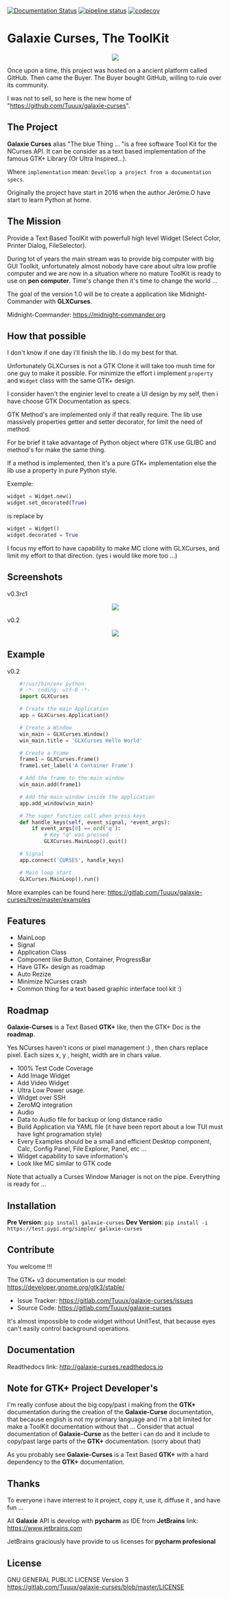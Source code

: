 [![Documentation Status](https://readthedocs.org/projects/galaxie-curses/badge/?version=latest)](http://galaxie-curses.readthedocs.io/?badge=latest)
[![pipeline status](https://gitlab.com/Tuuux/galaxie-curses/badges/master/pipeline.svg)](https://gitlab.com/Tuuux/galaxie-curses/commits/master)
[![codecov](https://codecov.io/gl/Tuuux/galaxie-curses/branch/master/graph/badge.svg)](https://codecov.io/gl/Tuuux/galaxie-curses)

Galaxie Curses, The ToolKit
===========================
<div style="text-align:center"><img src ="https://gitlab.com/Tuuux/galaxie-curses/raw/master/docs/source/images/logo_galaxie.png" /></div>

Once upon a time, this project was hosted on a ancient platform called GitHub. Then came the Buyer.
The Buyer bought GitHub, willing to rule over its community.

I was not to sell, so here is the new home of "https://github.com/Tuuux/galaxie-curses".

The Project
-----------
**Galaxie Curses** alias "The blue Thing ... "is a free software Tool Kit for the NCurses API.
It can be consider as a text based implementation of the famous GTK+ Library (Or Ultra Inspired...).

Where ``implementation`` mean: ``Devellop a project from a documentation specs``.

Originally the project have start in 2016 when the author Jérôme.O have start to learn Python at home.

The Mission
-----------
Provide a Text Based ToolKit with powerfull high level Widget (Select Color, Printer Dialog, FileSelector).

During lot of years the main stream was to provide big computer with big GUI Toolkit,
unfortunately almost nobody have care about ultra low profile computer and we are now in a situation where no mature
ToolKit is ready to use on **pen computer**. Time's change then it's time to change the world ...

The goal of the version 1.0 will be to create a application like Midnight-Commander with **GLXCurses**.

Midnight-Commander: https://midnight-commander.org

How that possible
-----------------
I don't know if one day i'll finish the lib. I do my best for that.

Unfortunately GLXCurses is not a GTK Clone it will take too mush time for one guy to make it possible.
For minimize the effort i implement ``property`` and ``Widget`` class with the same GTK+ design.

I consider haven't the enginier level to create a UI design by my self, then i have choose GTK Documentation as specs.

GTK Method's are implemented only if that really require.
The lib use massively properties getter and setter decorator, for limit the need of method. 

For be brief it take advantage of Python object where GTK use GLIBC and method's for make the same thing.

If a method is implemented, then it's a pure GTK+ implementation else the lib use a property in pure Python style.

Exemple:

```python
widget = Widget.new()
widget.set_decorated(True)
```
is replace by
```python
widget = Widget()
widget.decorated = True
```

I focus my effort to have capability to make MC clone with GLXCurses, and limit my effort to that direction. (yes i would like more too ...)

Screenshots
-----------
v0.3rc1
<p align="center">
<img src="https://gitlab.com/Tuuux/galaxie-curses/raw/master/docs/source/images/screen_02.png">
</p>

v0.2
<p align="center">
<img src="https://gitlab.com/Tuuux/galaxie-curses/raw/master/docs/source/images/screen_01.png">
</p>

Example
-------
 v0.2
```python
    #!/usr/bin/env python
    # -*- coding: utf-8 -*-
    import GLXCurses

    # Create the main Application
    app = GLXCurses.Application()

    # Create a Window
    win_main = GLXCurses.Window()
    win_main.title = 'GLXCurses Hello World'

    # Create a Frame
    frame1 = GLXCurses.Frame()
    frame1.set_label('A Container Frame')

    # Add the frame to the main window
    win_main.add(frame1)

    # Add the main window inside the application
    app.add_window(win_main)

    # The super function call when press keys
    def handle_keys(self, event_signal, *event_args):
        if event_args[0] == ord('q'):
            # Key "q" was pressed
            GLXCurses.MainLoop().quit()

    # Signal
    app.connect('CURSES', handle_keys)

    # Main loop start
    GLXCurses.MainLoop().run()
```
More examples can be found here: https://gitlab.com/Tuuux/galaxie-curses/tree/master/examples

Features
--------
* MainLoop
* Signal
* Application Class
* Component like Button, Container, ProgressBar
* Have GTK+ design as roadmap
* Auto Rezize
* Minimize NCurses crash
* Common thing for a text based graphic interface tool kit :)

Roadmap
-------
**Galaxie-Curses** is a Text Based **GTK+** like, then the GTK+ Doc is the **roadmap**.

Yes NCurses haven't icons or pixel management :) , then chars replace pixel. Each sizes x, y , height, width are in chars value.

* 100% Test Code Coverage
* Add Image Widget
* Add Video Widget
* Ultra Low Power usage.
* Widget over SSH
* ZeroMQ integration
* Audio
* Data to Audio file for backup or long distance radio
* Build Application via YAML file (it have been report about a low TUI must have light programation style)
* Every Examples should be a small and efficient Desktop component, Calc, Config Panel, File Explorer, Panel, etc ...
* Widget capability to save information's
* Look like MC similar to GTK code

Note that actually a Curses Window Manager is not on the pipe. Everything is ready for ...

Installation
------------

**Pre Version**: ```pip install galaxie-curses```
**Dev Version**: ```pip install -i https://test.pypi.org/simple/ galaxie-curses```

Contribute
----------
You welcome !!!

The GTK+ v3 documentation is our model: https://developer.gnome.org/gtk3/stable/

- Issue Tracker: https://gitlab.com/Tuuux/galaxie-curses/issues
- Source Code: https://gitlab.com/Tuuux/galaxie-curses

It's almost impossible to code widget without UnitTest, that because eyes can't easily control background operations.

Documentation
-------------
Readthedocs link: http://galaxie-curses.readthedocs.io

Note for GTK+ Project Developer's
---------------------------------
I'm really confuse about the big copy/past i making from the **GTK+** documentation during the creation of
the **Galaxie-Curse** documentation, that because english is not my primary language and i'm a bit limited for make a
ToolKit documentation without that ...
Consider that actual documentation of **Galaxie-Curse** as the better i can do and it
include to copy/past large parts of the **GTK+** documentation. (sorry about that)

As you probably see **Galaxie-Curses** is a Text Based **GTK+** with a hard dependency to the **GTK+** documentation.

Thanks
------
To everyone i have interrest to it project, copy it, use it, diffuse it , and have fun ...

All **Galaxie** API is develop with **pycharm** as IDE from **JetBrains** 
link: https://www.jetbrains.com

JetBrains graciously have provide to us licenses for **pycharm profesional**

License
-------
GNU GENERAL PUBLIC LICENSE Version 3
https://gitlab.com/Tuuux/galaxie-curses/blob/master/LICENSE
